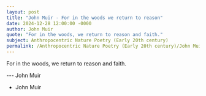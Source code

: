 ```yaml
---
layout: post
title: "John Muir - For in the woods we return to reason"
date: 2024-12-28 12:00:00 -0000
author: John Muir
quote: "For in the woods, we return to reason and faith."
subject: Anthropocentric Nature Poetry (Early 20th century)
permalink: /Anthropocentric Nature Poetry (Early 20th century)/John Muir/John Muir - For in the woods we return to reason
---
```


For in the woods, we return to reason and faith.

--- John Muir

- John Muir
